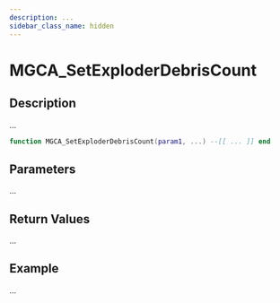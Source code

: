 ```yaml
---
description: ...
sidebar_class_name: hidden
---
```


# MGCA_SetExploderDebrisCount

## Description

...

```lua
function MGCA_SetExploderDebrisCount(param1, ...) --[[ ... ]] end
```

## Parameters

...

## Return Values

...

## Example

...

